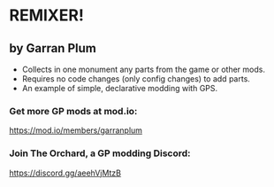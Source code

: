 # REMIXER!
## by Garran Plum

- Collects in one monument any parts from the game or other mods.
- Requires no code changes (only config changes) to add parts.
- An example of simple, declarative modding with GPS.

### Get more GP mods at mod.io:
https://mod.io/members/garranplum

### Join The Orchard, a GP modding Discord:
https://discord.gg/aeehVjMtzB

